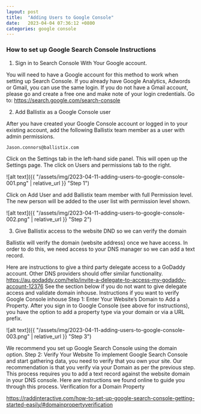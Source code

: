 ```yaml
---
layout: post
title:  "Adding Users to Google Console"
date:   2023-04-04 07:36:12 +0800
categories: google console
---
```


### How to set up Google Search Console Instructions

1. Sign in to Search Console With Your Google account.

  You will need to have a Google account for this method to work when setting up Search Console.  If you already have Google Analytics, Adwords or Gmail, you can use the same login.
  If you do not have a Gmail account, please go and create a free one and make note of your login credentials.
  Go to: https://search.google.com/search-console

2. Add Ballistix as a Google Console user
  
  After you have created your Google Console account or logged in to your existing account, add the following Ballistix team member as a user with admin permissions.
  
    Jason.connors@ballistix.com
  
  Click on the Settings tab in the left-hand side panel.  This will open up the Settings page.  The click on Users and permissions tab to the right.
  
  ![alt text]({{ "/assets/img/2023-04-11-adding-users-to-google-console-001.png" | relative_url }} "Step 1")
  
  Click on Add User and add Ballistix team member with full Permission level.  The new person will be added to the user list with permission level shown.
  
  ![alt text]({{ "/assets/img/2023-04-11-adding-users-to-google-console-002.png" | relative_url }} "Step 2")
  
3. Give Ballistix access to the website DND so we can verify the domain
  
  Ballistix will verify the domain (website address) once we have access.  In order to do this, we need access to your DNS manager so we can add a text record.

Here are instructions to give a third party delegate access to a GoDaddy account. Other DNS providers should offer similar functionality.
https://au.godaddy.com/help/invite-a-delegate-to-access-my-godaddy-account-12376 
See the section below if you do not want to give delegate access and validate domain inhouse.
Instructions if you want to verify Google Console inhouse
Step 1: Enter Your Website’s Domain to Add a Property.
After you sign in to Google Console (see above for instructions), you have the option to add a property type via your domain or via a URL prefix.

![alt text]({{ "/assets/img/2023-04-11-adding-users-to-google-console-003.png" | relative_url }} "Step 3")

We recommend you set up Google Search Console using the domain option.
Step 2: Verify Your Website
To implement Google Search Console and start gathering data, you need to verify that you own your site. 
Our recommendation is that you verify via your Domain as per the previous step. This process requires you to add a text record against the website domain in your DNS console.
Here are instructions we found online to guide you through this process.
Verification for a Domain Property

https://raddinteractive.com/how-to-set-up-google-search-console-getting-started-easily/#domainpropertyverification

